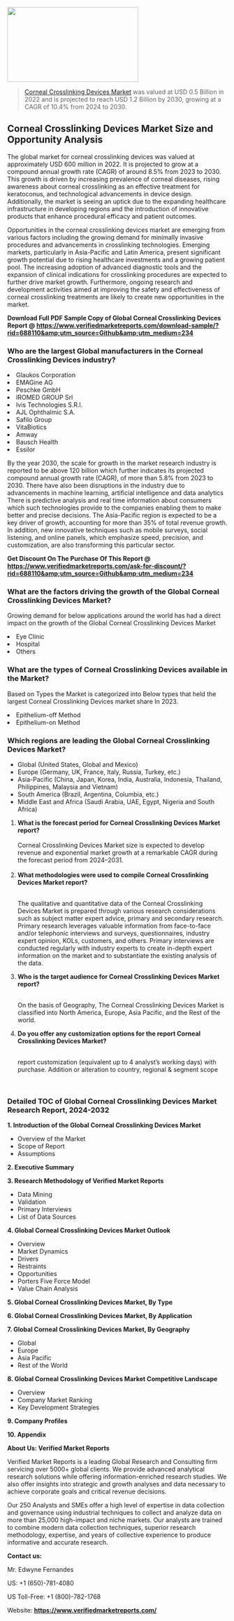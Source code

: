 
<img src="https://ffe5etoiles.com/wp-content/uploads/2024/12/MST1-300x171.png" alt="" width="300" height="171" class="alignnone size-medium wp-image-20088" /><blockquote><p><p><a href="https://www.verifiedmarketreports.com/download-sample/?rid=688110&utm_source=Github&utm_medium=234" target="_blank">Corneal Crosslinking Devices Market</a> was valued at USD 0.5 Billion in 2022 and is projected to reach USD 1.2 Billion by 2030, growing at a CAGR of 10.4% from 2024 to 2030.</p></blockquote><p><h2>Corneal Crosslinking Devices Market Size and Opportunity Analysis</h2><p>The global market for corneal crosslinking devices was valued at approximately USD 600 million in 2022. It is projected to grow at a compound annual growth rate (CAGR) of around 8.5% from 2023 to 2030. This growth is driven by increasing prevalence of corneal diseases, rising awareness about corneal crosslinking as an effective treatment for keratoconus, and technological advancements in device design. Additionally, the market is seeing an uptick due to the expanding healthcare infrastructure in developing regions and the introduction of innovative products that enhance procedural efficacy and patient outcomes.</p><p>Opportunities in the corneal crosslinking devices market are emerging from various factors including the growing demand for minimally invasive procedures and advancements in crosslinking technologies. Emerging markets, particularly in Asia-Pacific and Latin America, present significant growth potential due to rising healthcare investments and a growing patient pool. The increasing adoption of advanced diagnostic tools and the expansion of clinical indications for crosslinking procedures are expected to further drive market growth. Furthermore, ongoing research and development activities aimed at improving the safety and effectiveness of corneal crosslinking treatments are likely to create new opportunities in the market.</p></p><p class=""><strong>Download Full PDF Sample Copy of Global Corneal Crosslinking Devices Report @ <a href="https://www.verifiedmarketreports.com/download-sample/?rid=688110&amp;utm_source=Github&amp;utm_medium=234" target="_blank">https://www.verifiedmarketreports.com/download-sample/?rid=688110&amp;utm_source=Github&amp;utm_medium=234</a></strong></p><h3 id="" class="">Who are the largest Global manufacturers in the Corneal Crosslinking Devices industry?</h3><p><li>Glaukos Corporation</li><li> EMAGine AG</li><li> Peschke GmbH</li><li> IROMED GROUP Srl</li><li> Ivis Technologies S.R.l.</li><li> AJL Ophthalmic S.A.</li><li> Safilo Group</li><li> VitaBiotics</li><li> Amway</li><li> Bausch Health</li><li> Essilor</li></p><div class=""><div class="" dir="" data-message-author-role="" data-message-id="" data-message-model-slug=""><div class=""><div class=""><div class=""><div class="" dir="" data-message-author-role="" data-message-id="" data-message-model-slug=""><div class=""><div class=""><p>By the year 2030, the scale for growth in the market research industry is reported to be above 120 billion which further indicates its projected compound annual growth rate (CAGR), of more than 5.8% from 2023 to 2030. There have also been disruptions in the industry due to advancements in machine learning, artificial intelligence and data analytics There is predictive analysis and real time information about consumers which such technologies provide to the companies enabling them to make better and precise decisions. The Asia-Pacific region is expected to be a key driver of growth, accounting for more than 35% of total revenue growth. In addition, new innovative techniques such as mobile surveys, social listening, and online panels, which emphasize speed, precision, and customization, are also transforming this particular sector.</p><p><strong>Get Discount On The Purchase Of This Report @&nbsp; <a href="https://www.verifiedmarketreports.com/ask-for-discount/?rid=688110&amp;utm_source=Github&amp;utm_medium=234" target="_blank">https://www.verifiedmarketreports.com/ask-for-discount/?rid=688110&amp;utm_source=Github&amp;utm_medium=234</a></strong></p></div></div></div></div></div></div></div></div><h3 id="" class="">What are the factors driving the growth of the Global Corneal Crosslinking Devices Market?</h3><p id="" class="">Growing demand for below applications around the world has had a direct impact on the growth of the Global Corneal Crosslinking Devices Market</p><p id="" class=""><li>Eye Clinic</li><li> Hospital</li><li> Others</li></p><h3 id="" class="">What are the types of Corneal Crosslinking Devices available in the Market?</h3><p id="" class="">Based on Types the Market is categorized into Below types that held the largest Corneal Crosslinking Devices market share In 2023.</p><p id="" class=""><li>Epithelium-off Method</li><li> Epithelium-on Method</li></p><h3 id="" class="">Which regions are leading the Global Corneal Crosslinking Devices Market?</h3><ul><li>Global (United States, Global and Mexico)</li><li>Europe (Germany, UK, France, Italy, Russia, Turkey, etc.)</li><li>Asia-Pacific (China, Japan, Korea, India, Australia, Indonesia, Thailand, Philippines, Malaysia and Vietnam)</li><li>South America (Brazil, Argentina, Columbia, etc.)</li><li>Middle East and Africa (Saudi Arabia, UAE, Egypt, Nigeria and South Africa)</li></ul><p><ol><li><strong>What is the forecast period for Corneal Crosslinking Devices Market report?<br /></strong><br /><span data-sheets-root="1" data-sheets-value="{&quot;1&quot;:2,&quot;2&quot;:&quot;XXXX size is expected to develop revenue and exponential market growth at a remarkable CAGR during the forecast period from 2024&ndash;2030.&quot;}" data-sheets-userformat="{&quot;2&quot;:12674,&quot;4&quot;:{&quot;1&quot;:2,&quot;2&quot;:16776960},&quot;10&quot;:2,&quot;11&quot;:0,&quot;15&quot;:&quot;Arial&quot;,&quot;16&quot;:12}">Corneal Crosslinking Devices Market size is expected to develop revenue and exponential market growth at a remarkable CAGR during the forecast period from 2024&ndash;2031.</span><br /><br /></li><li><strong>What methodologies were used to compile Corneal Crosslinking Devices Market report?<br /><br /></strong><p>The qualitative and quantitative data of the&nbsp;Corneal Crosslinking Devices Market is prepared through various research considerations such as subject matter expert advice, primary and secondary research. Primary research leverages valuable information from face-to-face and/or telephonic interviews and surveys, questionnaires, industry expert opinion, KOLs, customers, and others. Primary interviews are conducted regularly with industry experts to create in-depth expert information on the market and to substantiate the existing analysis of the data.&nbsp;</p></li><li><strong>Who is the target audience for Corneal Crosslinking Devices Market report?<br /><br /></strong><p>On the basis of Geography, The&nbsp;Corneal Crosslinking Devices Market is classified into North America, Europe, Asia Pacific, and the Rest of the world.</p></li><li><strong>Do you offer any customization options for the report Corneal Crosslinking Devices Market?<br /><br /></strong><p>report customization (equivalent up to 4 analyst&rsquo;s working days) with purchase. Addition or alteration to country, regional &amp; segment scope</p><p>&nbsp;</p></li></ol></p><h3 id="" class="">Detailed TOC of Global Corneal Crosslinking Devices Market Research Report, 2024-2032</h3><p id="" class=""><strong>1. Introduction of the Global Corneal Crosslinking Devices Market</strong></p><ul><li>Overview of the Market</li><li>Scope of Report</li><li>Assumptions</li></ul><p id="" class=""><strong>2. Executive Summary</strong></p><p id="" class=""><strong>3. Research Methodology of&nbsp;Verified Market Reports</strong></p><ul><li>Data Mining</li><li>Validation</li><li>Primary Interviews</li><li>List of Data Sources</li></ul><p id="" class=""><strong>4. Global Corneal Crosslinking Devices Market Outlook</strong></p><ul><li>Overview</li><li>Market Dynamics</li><li>Drivers</li><li>Restraints</li><li>Opportunities</li><li>Porters Five Force Model</li><li>Value Chain Analysis</li></ul><p id="" class=""><strong>5. Global Corneal Crosslinking Devices Market, By&nbsp;Type</strong></p><p id="" class=""><strong>6. Global Corneal Crosslinking Devices Market, By Application</strong></p><p id="" class=""><strong>7. Global Corneal Crosslinking Devices Market, By Geography</strong></p><ul><li>Global</li><li>Europe</li><li>Asia Pacific</li><li>Rest of the World</li></ul><p id="" class=""><strong>8. Global Corneal Crosslinking Devices Market Competitive Landscape</strong></p><ul><li>Overview</li><li>Company Market Ranking</li><li>Key Development Strategies</li></ul><p id="" class=""><strong>9. Company Profiles</strong></p><p id="" class=""><strong>10. Appendix</strong></p><p id="" class=""><strong>About Us: Verified Market Reports</strong></p><p id="" class="">Verified Market Reports is a leading Global Research and Consulting firm servicing over 5000+ global clients. We provide advanced analytical research solutions while offering information-enriched research studies. We also offer insights into strategic and growth analyses and data necessary to achieve corporate goals and critical revenue decisions.</p><p id="" class="">Our 250 Analysts and SMEs offer a high level of expertise in data collection and governance using industrial techniques to collect and analyze data on more than 25,000 high-impact and niche markets. Our analysts are trained to combine modern data collection techniques, superior research methodology, expertise, and years of collective experience to produce informative and accurate research.</p><p id="" class=""><strong>Contact us:</strong></p><p id="" class="">Mr. Edwyne Fernandes</p><p id="" class="">US: +1 (650)-781-4080</p><p id="" class="">US Toll-Free: +1 (800)-782-1768</p><p id="" class="">Website: <a target="" data-test-app-aware-link=""><strong>https://www.verifiedmarketreports.com/</strong></a></p>
